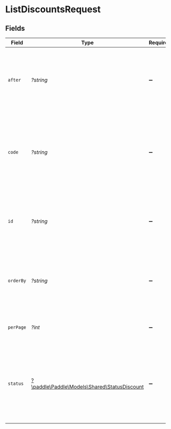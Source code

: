 # ListDiscountsRequest


## Fields

| Field                                                                                                          | Type                                                                                                           | Required                                                                                                       | Description                                                                                                    | Example                                                                                                        |
| -------------------------------------------------------------------------------------------------------------- | -------------------------------------------------------------------------------------------------------------- | -------------------------------------------------------------------------------------------------------------- | -------------------------------------------------------------------------------------------------------------- | -------------------------------------------------------------------------------------------------------------- |
| `after`                                                                                                        | *?string*                                                                                                      | :heavy_minus_sign:                                                                                             | Return entities after the specified cursor. Used for working through paginated results.                        |                                                                                                                |
| `code`                                                                                                         | *?string*                                                                                                      | :heavy_minus_sign:                                                                                             | Return entities that match the discount code. Use a comma separated list to specify multiple discount codes.   | BLACKFRIDAY                                                                                                    |
| `id`                                                                                                           | *?string*                                                                                                      | :heavy_minus_sign:                                                                                             | Return only the IDs specified. Use a comma separated list to get multiple entities.                            |                                                                                                                |
| `orderBy`                                                                                                      | *?string*                                                                                                      | :heavy_minus_sign:                                                                                             | Order returned entities by the specified field and direction (`[ASC]` or `[DESC]`).                            |                                                                                                                |
| `perPage`                                                                                                      | *?int*                                                                                                         | :heavy_minus_sign:                                                                                             | Set how many entities are returned per page.                                                                   |                                                                                                                |
| `status`                                                                                                       | [?\paddle\Paddle\Models\Shared\StatusDiscount](../../models/shared/StatusDiscount.md)                          | :heavy_minus_sign:                                                                                             | Return entities that match the specified status. Use a comma separated list to specify multiple status values. |                                                                                                                |